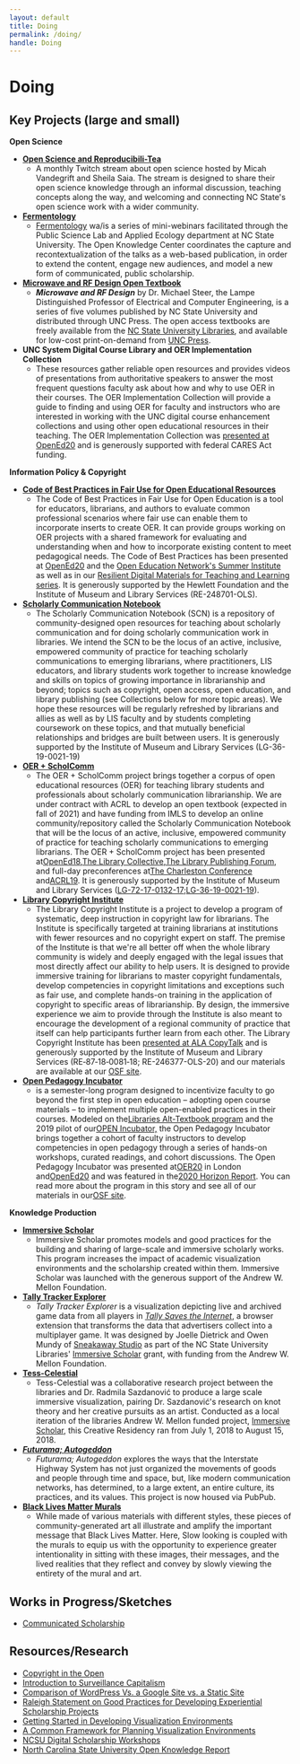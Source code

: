 ```yaml
---
layout: default 
title: Doing
permalink: /doing/
handle: Doing
---
```


<link rel="preconnect" href="https://fonts.googleapis.com">
<link rel="preconnect" href="https://fonts.gstatic.com" crossorigin>
<link href="https://fonts.googleapis.com/css2?family=Azeret+Mono:wght@100&family=Urbanist:wght@700&display=swap" rel="stylesheet">


# Doing

## Key Projects (large and small)

**Open Science**
  
  - [**Open Science and Reproducibili-Tea**](https://www.youtube.com/watch?v=Fa9-VUG4gxY&amp;list=PLD5mHyT9aLzP13puBVPmdVTHUy8kE46RH)
    - A monthly Twitch stream about open science hosted by Micah Vandegrift and Sheila Saia. The stream is designed to share their open science knowledge through an informal discussion, teaching concepts along the way, and welcoming and connecting NC State&#39;s open science work with a wider community.
  - [**Fermentology**](https://www.lib.ncsu.edu/projects/fermentology)
    - [Fermentology](https://fermentology.pubpub.org/) wa/is a series of mini-webinars facilitated through the Public Science Lab and Applied Ecology department at NC State University. The Open Knowledge Center coordinates the capture and recontextualization of the talks as a web-based publication, in order to extend the content, engage new audiences, and model a new form of communicated, public scholarship.
  - [**Microwave and RF Design Open Textbook**](https://www.lib.ncsu.edu/projects/microwave-and-rf-design-open-textbook)
    - **_Microwave and RF Design_** by Dr. Michael Steer, the Lampe Distinguished Professor of Electrical and Computer Engineering, is a series of five volumes published by NC State University and distributed through UNC Press. The open access textbooks are freely available from the [NC State University Libraries](https://repository.lib.ncsu.edu/handle/1840.20/36776), and available for low-cost print-on-demand from [UNC Press](https://www.uncpress.org/author/129832-michael-steer/).
  - **UNC System Digital Course Library and OER Implementation Collection**
    - These resources gather reliable open resources and provides videos of presentations from authoritative speakers to answer the most frequent questions faculty ask about how and why to use OER in their courses. The OER Implementation Collection will provide a guide to finding and using OER for faculty and instructors who are interested in working with the UNC digital course enhancement collections and using other open educational resources in their teaching. The OER Implementation Collection was [presented at OpenEd20](https://opened20.sched.com/event/fCrL) and is generously supported with federal CARES Act funding.

**Information Policy &amp; Copyright**

  - [**Code of Best Practices in Fair Use for Open Educational Resources**](https://www.wcl.american.edu/impact/initiatives-programs/pijip/impact/best-practices-in-fair-use/best-practices-in-fair-use-for-open-educational-resources/)
    - The Code of Best Practices in Fair Use for Open Education is a tool for educators, librarians, and authors to evaluate common professional scenarios where fair use can enable them to incorporate inserts to create OER. It can provide groups working on OER projects with a shared framework for evaluating and understanding when and how to incorporate existing content to meet pedagogical needs. The Code of Best Practices has been presented at [OpenEd20](https://opened20.sched.com/event/fCpV/how-would-you-teach-if-copyright-wasnt-in-the-way-best-practices-in-fair-use-and-fair-dealing?iframe=no) and the [Open Education Network&#39;s Summer Institute](https://www.youtube.com/watch?v=b_LNgeQCOV0&amp;list=PLWRE6ioG4vdZbJGUCc0XquZi23EHXXLKM&amp;index=6) as well as in our [Resilient Digital Materials for Teaching and Learning series](https://www.youtube.com/playlist?list=PLuk2SmOxN5RIdPF50cTEMa8ItP2_irAKV). It is generously supported by the Hewlett Foundation and the Institute of Museum and Library Services (RE-248701-OLS).
  - [**Scholarly Communication Notebook**](https://www.oercommons.org/hubs/SCN)
    - The Scholarly Communication Notebook (SCN) is a repository of community-designed open resources for teaching about scholarly communication and for doing scholarly communication work in libraries. We intend the SCN to be the locus of an active, inclusive, empowered community of practice for teaching scholarly communications to emerging librarians, where practitioners, LIS educators, and library students work together to increase knowledge and skills on topics of growing importance in librarianship and beyond; topics such as copyright, open access, open education, and library publishing (see Collections below for more topic areas). We hope these resources will be regularly refreshed by librarians and allies as well as by LIS faculty and by students completing coursework on these topics, and that mutually beneficial relationships and bridges are built between users. It is generously supported by the Institute of Museum and Library Services (LG-36-19-0021-19)
  - [**OER + ScholComm**](https://lisoer.wordpress.ncsu.edu/)
    - The OER + ScholComm project brings together a corpus of open educational resources (OER) for teaching library students and professionals about scholarly communication librarianship. We are under contract with ACRL to develop an open textbook (expected in fall of 2021) and have funding from IMLS to develop an online community/repository called the Scholarly Communication Notebook that will be the locus of an active, inclusive, empowered community of practice for teaching scholarly communications to emerging librarians. The OER + ScholComm project has been presented at[OpenEd18](https://pheedloop.com/opened18/site/sessions/?id=NnfACB),[The Library Collective](https://thecollective2018.sched.com/event/CvGA/soup-from-a-stone-collective-development-of-open-educational-resources-that-welcome-underrepresented-voices-to-scholarly-communication),[The Library Publishing Forum](https://librarypublishing.org/full-session-do-they-teach-that-in-library-school-educational-preparation-for-scholarly-communication-work-in-libraries/), and full-day preconferences at[The Charleston Conference](https://2018charlestonconference.sched.com/event/F499) and[ACRL19](http://www.ala.org/acrl/conferences/acrl2019/papers). It is generously supported by the Institute of Museum and Library Services ([LG-72-17-0132-17](https://www.imls.gov/grants/awarded/lg-72-17-0132-17);[LG-36-19-0021-19](https://www.imls.gov/grants/awarded/lg-36-19-0021-19)).
  - [**Library Copyright Institute**](http://library.copyright.institute/)
    - The Library Copyright Institute is a project to develop a program of systematic, deep instruction in copyright law for librarians. The Institute is specifically targeted at training librarians at institutions with fewer resources and no copyright expert on staff. The premise of the Institute is that we&#39;re all better off when the whole library community is widely and deeply engaged with the legal issues that most directly affect our ability to help users. It is designed to provide immersive training for librarians to master copyright fundamentals, develop competencies in copyright limitations and exceptions such as fair use, and complete hands-on training in the application of copyright to specific areas of librarianship. By design, the immersive experience we aim to provide through the Institute is also meant to encourage the development of a regional community of practice that itself can help participants further learn from each other. The Library Copyright Institute has been [presented at ALA CopyTalk](https://ala-events.zoom.us/rec/play/-LVNONhHsszqw8lEuLCb6htHyYTzr2lSRiTfg2up-g4S5YRzjaZ14bnhq95UekT2wIDLSNFy9TY-mPZ2.0k-57FIRBn8B6yNd?continueMode=true&amp;_x_zm_rtaid=ID2JQqWKQCyaEK6Mrbl5dQ.1630428090501.da27c417d0cac705f17cca5d791102dc&amp;_x_zm_rhtaid=820) and is generously supported by the Institute of Museum and Library Services (RE‐87‐18‐0081‐18; RE-246377-OLS-20) and our materials are available at our [OSF site](https://osf.io/bx45z/).
  - [**Open Pedagogy Incubator**](https://www.lib.ncsu.edu/open-pedagogy-incubator)
    - is a semester-long program designed to incentivize faculty to go beyond the first step in open education – adopting open course materials – to implement multiple open-enabled practices in their courses. Modeled on the[Libraries Alt-Textbook program](https://www.lib.ncsu.edu/alttextbook) and the 2019 pilot of our[OPEN Incubator,](https://www.lib.ncsu.edu/open-incubator) the Open Pedagogy Incubator brings together a cohort of faculty instructors to develop competencies in open pedagogy through a series of hands-on workshops, curated readings, and cohort discussions. The Open Pedagogy Incubator was presented at[OER20](https://oer20.oerconf.org/sessions/o-080/) in London and[OpenEd20](https://opened20.sched.com/event/fCr9/the-open-pedagogy-incubator-as-a-model-for-building-an-online-community-to-support-open-pedagogy) and was featured in the[2020 Horizon Report](https://library.educause.edu/resources/2020/3/2020-educause-horizon-report-teaching-and-learning-edition). You can read more about the program in this story and see all of our materials in our[OSF site](https://osf.io/gyrzb/).
  

**Knowledge Production**
  - [**Immersive Scholar**](https://www.immersivescholar.org/)
    - Immersive Scholar promotes models and good practices for the building and sharing of large-scale and immersive scholarly works. This program increases the impact of academic visualization environments and the scholarship created within them. Immersive Scholar was launched with the generous support of the Andrew W. Mellon Foundation.
  - [**Tally Tracker Explorer**](https://www.lib.ncsu.edu/projects/tally-tracker-explorer)
    - _Tally Tracker Explorer_ is a visualization depicting live and archived game data from all players in [_Tally Saves the Internet_](https://tallysavestheinternet.com/), a browser extension that transforms the data that advertisers collect into a multiplayer game. It was designed by Joelle Dietrick and Owen Mundy of [Sneakaway Studio](https://sneakaway.studio/) as part of the NC State University Libraries&#39; [Immersive Scholar](https://www.lib.ncsu.edu/projects/immersivescholar.org) grant, with funding from the Andrew W. Mellon Foundation.
  - [**Tess-Celestial**](https://www.lib.ncsu.edu/projects/tess-celestial)
    - Tess-Celestial was a collaborative research project between the libraries and Dr. Radmila Sazdanović to produce a large scale immersive visualization, pairing Dr. Sazdanović&#39;s research on knot theory and her creative pursuits as an artist. Conducted as a local iteration of the libraries Andrew W. Mellon funded project, [Immersive Scholar](http://immersivescholar.org/), this Creative Residency ran from July 1, 2018 to August 15, 2018.
  - [**_Futurama; Autogeddon_**](https://autogeddon.pubpub.org/)
    - _Futurama; Autogeddon_ explores the ways that the Interstate Highway System has not just organized the movements of goods and people through time and space, but, like modern communication networks, has determined, to a large extent, an entire culture, its practices, and its values. This project is now housed via PubPub.
  - [**Black Lives Matter Murals**](https://kvdufresne.github.io/Black-Lives-Matter-Murals/)
    - While made of various materials with different styles, these pieces of community-generated art all illustrate and amplify the important message that Black Lives Matter. Here, Slow looking is coupled with the murals to equip us with the opportunity to experience greater intentionality in sitting with these images, their messages, and the lived realities that they reflect and convey by slowly viewing the entirety of the mural and art.

## Works in Progress/Sketches

- [Communicated Scholarship](https://docs.google.com/document/d/1YjvIr8RN8jFEeLz5vbN5vsJNQtUCi2Y4\_23IvN1HT9o/edit?usp=sharing)

## Resources/Research

- [Copyright in the Open](https://sites.google.com/ncsu.edu/ncsucopyrightworkshop-sp21/home)
- [Introduction to Surveillance Capitalism](https://docs.google.com/presentation/d/1D-MXNc0JED4f--lCtxvWqihrVJ33kJNVyz5A2U4v8I0/edit?usp=sharing)
- [Comparison of WordPress Vs. a Google Site vs. a Static Site](https://docs.google.com/document/d/1JPBe2RnaPIiqJfHu4clhLTqbigKJkyG45PZXhOjH5c4/edit?usp=sharing)
- [Raleigh Statement on Good Practices for Developing Experiential Scholarship Projects](https://osf.io/x583h/)
- [Getting Started in Developing Visualization Environments](https://www.immersivescholar.org/getting-started)
- [A Common Framework for Planning Visualization Environments](https://osf.io/wft2h/)
- [NCSU Digital Scholarship Workshops](https://ncsu-libraries.github.io/digital-scholarship-workshops/)
- [North Carolina State University Open Knowledge Report](https://drive.google.com/file/d/1Ojjb7NTwX1VA59V5d9vtn79kCWdGdMUh/view?usp=sharing)

